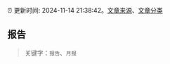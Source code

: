 :alarm_clock: 更新时间: 2024-11-14 21:38:42。[文章来源](/README.md)、[文章分类](/TAGS.md)

## 报告


> 关键字：`报告`、`月报`



